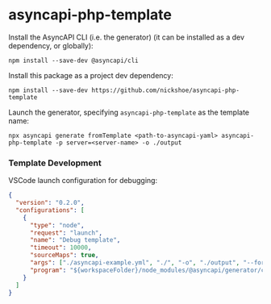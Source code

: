# asyncapi-php-template

Install the AsyncAPI CLI (i.e. the generator) (it can be installed as a dev dependency, or globally):

```shell
npm install --save-dev @asyncapi/cli
```

Install this package as a project dev dependency:

```shell
npm install --save-dev https://github.com/nickshoe/asyncapi-php-template
```

Launch the generator, specifying `asyncapi-php-template` as the template name:

```shell
npx asyncapi generate fromTemplate <path-to-asyncapi-yaml> asyncapi-php-template -p server=<server-name> -o ./output
```

### Template Development

VSCode launch configuration for debugging:

```json
{
  "version": "0.2.0",
  "configurations": [
    {
      "type": "node",
      "request": "launch",
      "name": "Debug template",
      "timeout": 10000,
      "sourceMaps": true,
      "args": ["./asyncapi-example.yml", "./", "-o", "./output", "--force-write", "-p", "server=development"],
      "program": "${workspaceFolder}/node_modules/@asyncapi/generator/cli.js"
    }
  ]
}
```